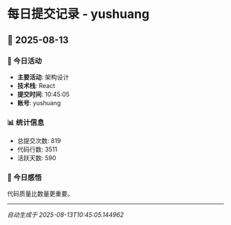 # 每日提交记录 - yushuang

## 📅 2025-08-13

### 🎯 今日活动
- **主要活动**: 架构设计
- **技术栈**: React
- **提交时间**: 10:45:05
- **账号**: yushuang

### 📊 统计信息
- 总提交次数: 819
- 代码行数: 3511
- 活跃天数: 590

### 💭 今日感悟
代码质量比数量更重要。

---
*自动生成于 2025-08-13T10:45:05.144962*
